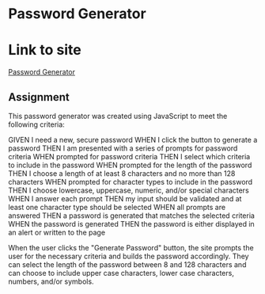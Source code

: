 # Password Generator

# Link to site
[Password Generator](https://jaortisi6.github.io/Password-Generator/)

## Assignment
This password generator was created using JavaScript to meet the following criteria:

GIVEN I need a new, secure password
WHEN I click the button to generate a password
THEN I am presented with a series of prompts for password criteria
WHEN prompted for password criteria
THEN I select which criteria to include in the password
WHEN prompted for the length of the password
THEN I choose a length of at least 8 characters and no more than 128 characters
WHEN prompted for character types to include in the password
THEN I choose lowercase, uppercase, numeric, and/or special characters
WHEN I answer each prompt
THEN my input should be validated and at least one character type should be selected
WHEN all prompts are answered
THEN a password is generated that matches the selected criteria
WHEN the password is generated
THEN the password is either displayed in an alert or written to the page

When the user clicks the "Generate Password" button, the site prompts the user for the necessary criteria and builds the password accordingly. They can select the length of the password between 8 and 128 characters and can choose to include upper case characters, lower case characters, numbers, and/or symbols.